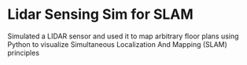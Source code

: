 
# Lidar Sensing Sim for SLAM

Simulated a LIDAR sensor and used it to map arbitrary floor plans using Python to visualize Simultaneous Localization And Mapping (SLAM) principles

